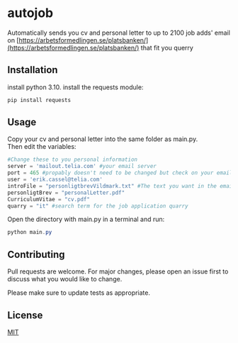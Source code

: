 # autojob

Automatically sends you cv and personal letter to up to 2100 job adds' email on [https://arbetsformedlingen.se/platsbanken/](https://arbetsformedlingen.se/platsbanken/) that fit you querry
## Installation

install python 3.10.
install the requests module:
```powershell
pip install requests
```

## Usage
Copy your cv and personal letter into the same folder as main.py. <br>
Then edit the variables:
```python
#Change these to you personal information
server = 'mailout.telia.com' #your email server
port = 465 #propably doesn't need to be changed but check on your email providers website
user = 'erik.cassel@telia.com'
introFile = "personligtbrevVildmark.txt" #The text you want in the email
personligtBrev = "personalLetter.pdf"
CurriculumVitae = "cv.pdf"
quarry = "it" #search term for the job application quarry
```
Open the directory with main.py in a terminal and run:
```powershell
python main.py
```

## Contributing

Pull requests are welcome. For major changes, please open an issue first
to discuss what you would like to change.

Please make sure to update tests as appropriate.

## License

[MIT](https://choosealicense.com/licenses/mit/)
